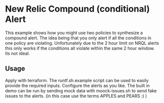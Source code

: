 # New Relic Compound (conditional) Alert
This example shows how you might use two policies to synthesize a compound alert. The idea being that you only alert if all the conditions in one policy are violating. Unfortunately due to the 2 hour limit on NRQL alerts this only works if the conditions all violate within the same 2 hour window. Its not ideal.

## Usage
Apply with terraform. The runtf.sh.example script can be used to easily provide the required inputs.  Configure the alerts as you like. The built in demo can be run by sending mock data with moock-issues.sh to send fake issues to the alerts. (in this case use the terms APPLES and PEARS :) )